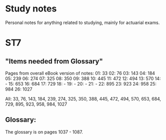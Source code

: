 Study notes
===========

Personal notes for anything related to studying, mainly for actuarial exams.


# ST7

## "Items needed from Glossary" 
Pages from overall eBook version of notes:
01: 33
02: 76
03: 143
04: 184
05: 239
06: 274
07: 325
08: 350
09: 388
10: 445
11: 472
12: 494
13: 570
14: -
15: 653
16: 684
17: 729
18: -
19: -
20: -
21: -
22: 895
23: 923
24: 958
25: 984
26: 1027

All: 33, 76, 143, 184, 239, 274, 325, 350, 388, 445, 472, 494, 570, 653, 684, 729, 895, 923, 958, 984, 1027

## Glossary:
The glossary is on pages 1037 - 1087.

